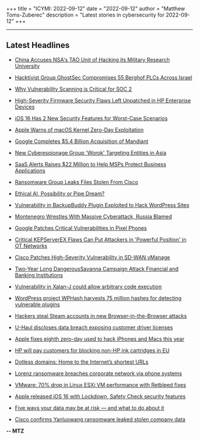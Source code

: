 +++
title = "ICYMI: 2022-09-12"
date = "2022-09-12"
author = "Matthew Toms-Zuberec"
description = "Latest stories in cybersecurity for 2022-09-12"
+++

---------------------------------------------------------------------------
## Latest Headlines
- [China Accuses NSA's TAO Unit of Hacking its Military Research University](https://thehackernews.com/2022/09/china-accuses-nsas-tao-unit-of-hacking.html)

- [Hacktivist Group GhostSec Compromises 55 Berghof PLCs Across Israel](https://thehackernews.com/2022/09/palestinian-hacktivist-group-ghostsec.html)

- [Why Vulnerability Scanning is Critical for SOC 2](https://thehackernews.com/2022/09/why-vulnerability-scanning-is-critical.html)

- [High-Severity Firmware Security Flaws Left Unpatched in HP Enterprise Devices](https://thehackernews.com/2022/09/high-severity-firmware-security-flaws.html)

- [iOS 16 Has 2 New Security Features for Worst-Case Scenarios](https://www.wired.com/story/apple-ios-16-safety-check-lockdown-mode/)

- [Apple Warns of macOS Kernel Zero-Day Exploitation](https://www.securityweek.com/apple-warns-macos-kernel-zero-day-exploitation)

- [Google Completes $5.4 Billion Acquisition of Mandiant](https://www.securityweek.com/google-completes-54-billion-acquisition-mandiant)

- [New Cyberespionage Group 'Worok' Targeting Entities in Asia](https://www.securityweek.com/new-cyberespionage-group-worok-targeting-entities-asia)

- [SaaS Alerts Raises $22 Million to Help MSPs Protect Business Applications](https://www.securityweek.com/saas-alerts-raises-22-million-help-msps-protect-business-applications)

- [Ransomware Group Leaks Files Stolen From Cisco](https://www.securityweek.com/ransomware-group-leaks-files-stolen-cisco)

- [Ethical AI, Possibility or Pipe Dream?](https://www.securityweek.com/ethical-ai-possibility-or-pipe-dream)

- [Vulnerability in BackupBuddy Plugin Exploited to Hack WordPress Sites](https://www.securityweek.com/vulnerability-backupbuddy-plugin-exploited-hack-wordpress-sites)

- [Montenegro Wrestles With Massive Cyberattack, Russia Blamed](https://www.securityweek.com/montenegro-wrestles-massive-cyberattack-russia-blamed)

- [Google Patches Critical Vulnerabilities in Pixel Phones](https://www.securityweek.com/google-patches-critical-vulnerabilities-pixel-phones)

- [Critical KEPServerEX Flaws Can Put Attackers in 'Powerful Position' in OT Networks](https://www.securityweek.com/critical-kepserverex-flaws-can-put-attackers-powerful-position-ot-networks)

- [Cisco Patches High-Severity Vulnerability in SD-WAN vManage](https://www.securityweek.com/cisco-patches-high-severity-vulnerability-sd-wan-vmanage)

- [Two-Year Long DangerousSavanna Campaign Attack Financial and Banking Institutions](https://cybersecuritynews.com/dangeroussavanna-attack/)

- [Vulnerability in Xalan-J could allow arbitrary code execution](https://portswigger.net/daily-swig/vulnerability-in-xalan-j-could-allow-arbitrary-code-execution)

- [WordPress project WPHash harvests 75 million hashes for detecting vulnerable plugins](https://portswigger.net/daily-swig/wordpress-project-wphash-harvests-75-million-hashes-for-detecting-vulnerable-plugins)

- [Hackers steal Steam accounts in new Browser-in-the-Browser attacks](https://www.bleepingcomputer.com/news/security/hackers-steal-steam-accounts-in-new-browser-in-the-browser-attacks/)

- [U-Haul discloses data breach exposing customer driver licenses](https://www.bleepingcomputer.com/news/security/u-haul-discloses-data-breach-exposing-customer-driver-licenses/)

- [Apple fixes eighth zero-day used to hack iPhones and Macs this year](https://www.bleepingcomputer.com/news/security/apple-fixes-eighth-zero-day-used-to-hack-iphones-and-macs-this-year/)

- [HP will pay customers for blocking non-HP ink cartridges in EU](https://www.bleepingcomputer.com/news/hardware/hp-will-pay-customers-for-blocking-non-hp-ink-cartridges-in-eu/)

- [Dotless domains: Home to the Internet’s shortest URLs](https://www.bleepingcomputer.com/news/technology/dotless-domains-home-to-the-internet-s-shortest-urls/)

- [Lorenz ransomware breaches corporate network via phone systems](https://www.bleepingcomputer.com/news/security/lorenz-ransomware-breaches-corporate-network-via-phone-systems/)

- [VMware: 70% drop in Linux ESXi VM performance with Retbleed fixes](https://www.bleepingcomputer.com/news/linux/vmware-70-percent-drop-in-linux-esxi-vm-performance-with-retbleed-fixes/)

- [Apple released iOS 16 with Lockdown, Safety Check security features](https://www.bleepingcomputer.com/news/apple/apple-released-ios-16-with-lockdown-safety-check-security-features/)

- [Five ways your data may be at risk — and what to do about it](https://www.bleepingcomputer.com/news/security/five-ways-your-data-may-be-at-risk-and-what-to-do-about-it/)

- [Cisco confirms Yanluowang ransomware leaked stolen company data](https://www.bleepingcomputer.com/news/security/cisco-confirms-yanluowang-ransomware-leaked-stolen-company-data/)

**-- MTZ**
